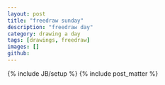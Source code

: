 ```yaml
---
layout: post
title: "freedraw sunday"
description: "freedraw day"
category: drawing a day
tags: [drawings, freedraw]
images: []
github: 
---
```

{% include JB/setup %}
{% include post_matter %}